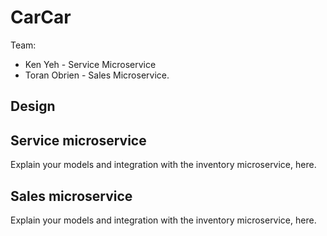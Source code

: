 # CarCar

Team:

- Ken Yeh - Service Microservice
- Toran Obrien - Sales Microservice.

## Design

## Service microservice

Explain your models and integration with the inventory
microservice, here.

## Sales microservice

Explain your models and integration with the inventory
microservice, here.
